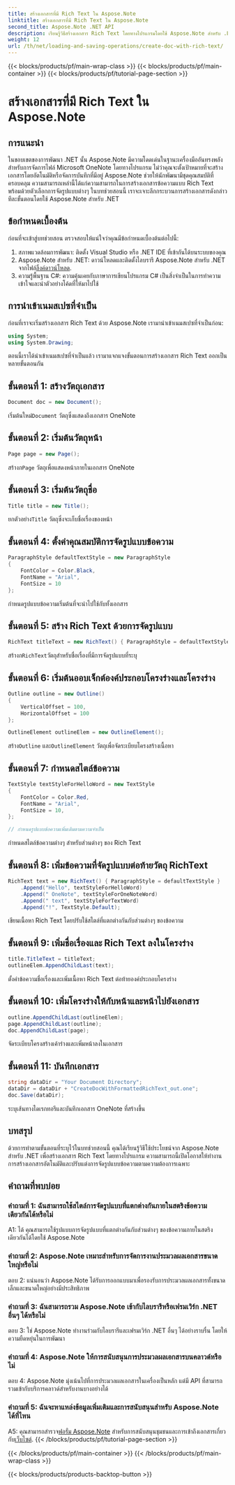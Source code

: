 ```yaml
---
title: สร้างเอกสารที่มี Rich Text ใน Aspose.Note
linktitle: สร้างเอกสารที่มี Rich Text ใน Aspose.Note
second_title: Aspose.Note .NET API
description: เรียนรู้วิธีสร้างเอกสาร Rich Text โดยทางโปรแกรมโดยใช้ Aspose.Note สำหรับ .NET คำแนะนำทีละขั้นตอนพร้อมตัวอย่างโค้ด
weight: 12
url: /th/net/loading-and-saving-operations/create-doc-with-rich-text/
---
```


{{< blocks/products/pf/main-wrap-class >}}
{{< blocks/products/pf/main-container >}}
{{< blocks/products/pf/tutorial-page-section >}}

# สร้างเอกสารที่มี Rich Text ใน Aspose.Note

## การแนะนำ

ในขอบเขตของการพัฒนา .NET นั้น Aspose.Note มีความโดดเด่นในฐานะเครื่องมืออันทรงพลังสำหรับการจัดการไฟล์ Microsoft OneNote โดยทางโปรแกรม ไม่ว่าคุณจะตั้งเป้าหมายที่จะสร้างเอกสารโดยอัตโนมัติหรือจัดการบันทึกที่มีอยู่ Aspose.Note ช่วยให้นักพัฒนามีชุดคุณสมบัติที่ครอบคลุม ความสามารถเหล่านี้ได้แก่ความสามารถในการสร้างเอกสารข้อความแบบ Rich Text พร้อมด้วยตัวเลือกการจัดรูปแบบต่างๆ ในบทช่วยสอนนี้ เราจะเจาะลึกกระบวนการสร้างเอกสารดังกล่าวทีละขั้นตอนโดยใช้ Aspose.Note สำหรับ .NET

## ข้อกำหนดเบื้องต้น

ก่อนที่จะเข้าสู่บทช่วยสอน ตรวจสอบให้แน่ใจว่าคุณมีข้อกำหนดเบื้องต้นต่อไปนี้:

1. สภาพแวดล้อมการพัฒนา: ติดตั้ง Visual Studio หรือ .NET IDE ที่เข้ากันได้บนระบบของคุณ
2.  Aspose.Note สำหรับ .NET: ดาวน์โหลดและติดตั้งไลบรารี Aspose.Note สำหรับ .NET จากไฟล์[ลิ้งค์ดาวน์โหลด](https://releases.aspose.com/note/net/).
3. ความรู้พื้นฐาน C#: ความคุ้นเคยกับภาษาการเขียนโปรแกรม C# เป็นสิ่งจำเป็นในการทำความเข้าใจและนำตัวอย่างโค้ดที่ให้มาไปใช้

## การนำเข้าเนมสเปซที่จำเป็น

ก่อนที่เราจะเริ่มสร้างเอกสาร Rich Text ด้วย Aspose.Note เรามานำเข้าเนมสเปซที่จำเป็นก่อน:

```csharp
using System;
using System.Drawing;
```

ตอนนี้เราได้นำเข้าเนมสเปซที่จำเป็นแล้ว เรามาแจกแจงขั้นตอนการสร้างเอกสาร Rich Text ออกเป็นหลายขั้นตอนกัน

## ขั้นตอนที่ 1: สร้างวัตถุเอกสาร

```csharp
Document doc = new Document();
```

 เริ่มต้นใหม่`Document` วัตถุซึ่งแสดงถึงเอกสาร OneNote

## ขั้นตอนที่ 2: เริ่มต้นวัตถุหน้า

```csharp
Page page = new Page();
```

 สร้างก`Page` วัตถุเพื่อแสดงหน้าภายในเอกสาร OneNote

## ขั้นตอนที่ 3: เริ่มต้นวัตถุชื่อ

```csharp
Title title = new Title();
```

 ยกตัวอย่าง`Title` วัตถุซึ่งจะเก็บชื่อเรื่องของหน้า

## ขั้นตอนที่ 4: ตั้งค่าคุณสมบัติการจัดรูปแบบข้อความ

```csharp
ParagraphStyle defaultTextStyle = new ParagraphStyle
{
    FontColor = Color.Black,
    FontName = "Arial",
    FontSize = 10
};
```

กำหนดรูปแบบข้อความเริ่มต้นที่จะนำไปใช้กับทั้งเอกสาร

## ขั้นตอนที่ 5: สร้าง Rich Text ด้วยการจัดรูปแบบ

```csharp
RichText titleText = new RichText() { ParagraphStyle = defaultTextStyle }.Append("Title!");
```

 สร้างก`RichText`วัตถุสำหรับชื่อเรื่องที่มีการจัดรูปแบบที่ระบุ

## ขั้นตอนที่ 6: เริ่มต้นออบเจ็กต์องค์ประกอบโครงร่างและโครงร่าง

```csharp
Outline outline = new Outline()
{
    VerticalOffset = 100,
    HorizontalOffset = 100
};

OutlineElement outlineElem = new OutlineElement();
```

 สร้าง`Outline` และ`OutlineElement` วัตถุเพื่อจัดระเบียบโครงสร้างเนื้อหา

## ขั้นตอนที่ 7: กำหนดสไตล์ข้อความ

```csharp
TextStyle textStyleForHelloWord = new TextStyle
{
    FontColor = Color.Red,
    FontName = "Arial",
    FontSize = 10,
};

// กำหนดรูปแบบข้อความเพิ่มเติมตามความจำเป็น
```

กำหนดสไตล์ข้อความต่างๆ สำหรับส่วนต่างๆ ของ Rich Text

## ขั้นตอนที่ 8: เพิ่มข้อความที่จัดรูปแบบต่อท้ายวัตถุ RichText

```csharp
RichText text = new RichText() { ParagraphStyle = defaultTextStyle }
    .Append("Hello", textStyleForHelloWord)
    .Append(" OneNote", textStyleForOneNoteWord)
    .Append(" text", textStyleForTextWord)
    .Append("!", TextStyle.Default);
```

เขียนเนื้อหา Rich Text โดยปรับใช้สไตล์ที่แตกต่างกันกับส่วนต่างๆ ของข้อความ

## ขั้นตอนที่ 9: เพิ่มชื่อเรื่องและ Rich Text ลงในโครงร่าง

```csharp
title.TitleText = titleText;
outlineElem.AppendChildLast(text);
```

ตั้งค่าข้อความชื่อเรื่องและเพิ่มเนื้อหา Rich Text ต่อท้ายองค์ประกอบโครงร่าง

## ขั้นตอนที่ 10: เพิ่มโครงร่างให้กับหน้าและหน้าไปยังเอกสาร

```csharp
outline.AppendChildLast(outlineElem);
page.AppendChildLast(outline);
doc.AppendChildLast(page);
```

จัดระเบียบโครงสร้างเค้าร่างและเพิ่มหน้าลงในเอกสาร

## ขั้นตอนที่ 11: บันทึกเอกสาร

```csharp
string dataDir = "Your Document Directory";
dataDir = dataDir + "CreateDocWithFormattedRichText_out.one";
doc.Save(dataDir);
```

ระบุเส้นทางไดเรกทอรีและบันทึกเอกสาร OneNote ที่สร้างขึ้น

## บทสรุป

ด้วยการทำตามขั้นตอนที่ระบุไว้ในบทช่วยสอนนี้ คุณได้เรียนรู้วิธีใช้ประโยชน์จาก Aspose.Note สำหรับ .NET เพื่อสร้างเอกสาร Rich Text โดยทางโปรแกรม ความสามารถนี้เปิดโอกาสให้ทำงานการสร้างเอกสารอัตโนมัติและปรับแต่งการจัดรูปแบบข้อความตามความต้องการเฉพาะ

## คำถามที่พบบ่อย

### คำถามที่ 1: ฉันสามารถใช้สไตล์การจัดรูปแบบที่แตกต่างกันภายในสตริงข้อความเดียวกันได้หรือไม่

A1: ได้ คุณสามารถใช้รูปแบบการจัดรูปแบบที่แตกต่างกันกับส่วนต่างๆ ของข้อความภายในสตริงเดียวกันได้โดยใช้ Aspose.Note

### คำถามที่ 2: Aspose.Note เหมาะสำหรับการจัดการงานประมวลผลเอกสารขนาดใหญ่หรือไม่

ตอบ 2: แน่นอนว่า Aspose.Note ได้รับการออกแบบมาเพื่อรองรับการประมวลผลเอกสารทั้งขนาดเล็กและขนาดใหญ่อย่างมีประสิทธิภาพ

### คำถามที่ 3: ฉันสามารถรวม Aspose.Note เข้ากับไลบรารีหรือเฟรมเวิร์ก .NET อื่นๆ ได้หรือไม่

ตอบ 3: ใช่ Aspose.Note ทำงานร่วมกับไลบรารีและเฟรมเวิร์ก .NET อื่นๆ ได้อย่างราบรื่น โดยให้ความยืดหยุ่นในการพัฒนา

### คำถามที่ 4: Aspose.Note ให้การสนับสนุนการประมวลผลเอกสารบนคลาวด์หรือไม่

ตอบ 4: Aspose.Note มุ่งเน้นไปที่การประมวลผลเอกสารในเครื่องเป็นหลัก แต่มี API ที่สามารถรวมเข้ากับบริการคลาวด์สำหรับงานบางอย่างได้

### คำถามที่ 5: ฉันจะหาแหล่งข้อมูลเพิ่มเติมและการสนับสนุนสำหรับ Aspose.Note ได้ที่ไหน

 A5: คุณสามารถสำรวจ[ฟอรั่ม Aspose.Note](https://forum.aspose.com/c/note/28) สำหรับการสนับสนุนชุมชนและการเข้าถึงเอกสารเกี่ยวกับ[เว็บไซต์](https://reference.aspose.com/note/net/).
{{< /blocks/products/pf/tutorial-page-section >}}

{{< /blocks/products/pf/main-container >}}
{{< /blocks/products/pf/main-wrap-class >}}

{{< blocks/products/products-backtop-button >}}
